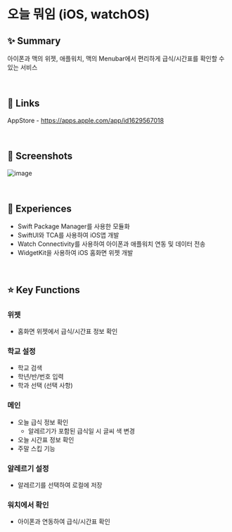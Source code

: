 # 오늘 뭐임 (iOS, watchOS)

## ✨ Summary
아이폰과 맥의 위젯, 애플워치, 맥의 Menubar에서 편리하게 급식/시간표를 확인할 수 있는 서비스

<br>

## 🔗 Links
AppStore - https://apps.apple.com/app/id1629567018

<br>

## 📸 Screenshots
![image](https://user-images.githubusercontent.com/74440939/213751506-9122baec-2f3a-4c7a-be56-0d425ca6e89a.png)

<br>

## 🤔 Experiences
- Swift Package Manager를 사용한 모듈화
- SwiftUI와 TCA를 사용하여 iOS앱 개발
- Watch Connectivity를 사용하여 아이폰과 애플워치 연동 및 데이터 전송
- WidgetKit을 사용하여 iOS 홈화면 위젯 개발

<br>

## ⭐️ Key Functions

### 위젯
- 홈화면 위젯에서 급식/시간표 정보 확인


### 학교 설정
- 학교 검색
- 학년/반/번호 입력
- 학과 선택 (선택 사항)


### 메인
- 오늘 급식 정보 확인
  - 알레르기가 포함된 급식일 시 글씨 색 변경
- 오늘 시간표 정보 확인
- 주말 스킵 기능


### 알레르기 설정
- 알레르기를 선택하여 로컬에 저장


### 워치에서 확인
- 아이폰과 연동하여 급식/시간표 확인
